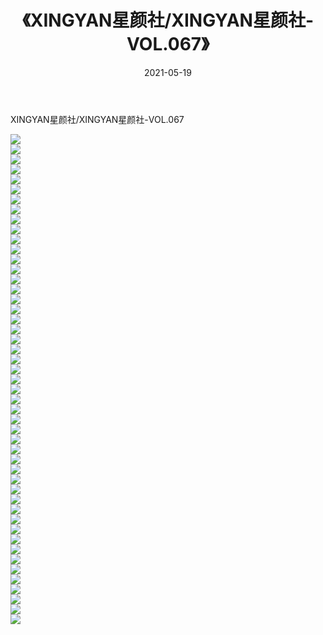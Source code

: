 ﻿---
layout: post
title:  《XINGYAN星颜社/XINGYAN星颜社-VOL.067》
date:   2021-05-19
img: http://img.660000.xyz/Sharelink/网络美图/2021/XINGYAN星颜社/XINGYAN星颜社-VOL.067/000.jpg
categories: [美女, 清纯, 唯美]
---

XINGYAN星颜社/XINGYAN星颜社-VOL.067

 ![](http://img.660000.xyz/Sharelink/网络美图/2021/XINGYAN星颜社/XINGYAN星颜社-VOL.067/001.jpg) <br>![](http://img.660000.xyz/Sharelink/网络美图/2021/XINGYAN星颜社/XINGYAN星颜社-VOL.067/002.jpg) <br>![](http://img.660000.xyz/Sharelink/网络美图/2021/XINGYAN星颜社/XINGYAN星颜社-VOL.067/003.jpg) <br>![](http://img.660000.xyz/Sharelink/网络美图/2021/XINGYAN星颜社/XINGYAN星颜社-VOL.067/004.jpg) <br>![](http://img.660000.xyz/Sharelink/网络美图/2021/XINGYAN星颜社/XINGYAN星颜社-VOL.067/005.jpg) <br>![](http://img.660000.xyz/Sharelink/网络美图/2021/XINGYAN星颜社/XINGYAN星颜社-VOL.067/006.jpg) <br>![](http://img.660000.xyz/Sharelink/网络美图/2021/XINGYAN星颜社/XINGYAN星颜社-VOL.067/007.jpg) <br>![](http://img.660000.xyz/Sharelink/网络美图/2021/XINGYAN星颜社/XINGYAN星颜社-VOL.067/008.jpg) <br>![](http://img.660000.xyz/Sharelink/网络美图/2021/XINGYAN星颜社/XINGYAN星颜社-VOL.067/009.jpg) <br>![](http://img.660000.xyz/Sharelink/网络美图/2021/XINGYAN星颜社/XINGYAN星颜社-VOL.067/010.jpg) <br>![](http://img.660000.xyz/Sharelink/网络美图/2021/XINGYAN星颜社/XINGYAN星颜社-VOL.067/011.jpg) <br>![](http://img.660000.xyz/Sharelink/网络美图/2021/XINGYAN星颜社/XINGYAN星颜社-VOL.067/012.jpg) <br>![](http://img.660000.xyz/Sharelink/网络美图/2021/XINGYAN星颜社/XINGYAN星颜社-VOL.067/013.jpg) <br>![](http://img.660000.xyz/Sharelink/网络美图/2021/XINGYAN星颜社/XINGYAN星颜社-VOL.067/014.jpg) <br>![](http://img.660000.xyz/Sharelink/网络美图/2021/XINGYAN星颜社/XINGYAN星颜社-VOL.067/015.jpg) <br>![](http://img.660000.xyz/Sharelink/网络美图/2021/XINGYAN星颜社/XINGYAN星颜社-VOL.067/016.jpg) <br>![](http://img.660000.xyz/Sharelink/网络美图/2021/XINGYAN星颜社/XINGYAN星颜社-VOL.067/017.jpg) <br>![](http://img.660000.xyz/Sharelink/网络美图/2021/XINGYAN星颜社/XINGYAN星颜社-VOL.067/018.jpg) <br>![](http://img.660000.xyz/Sharelink/网络美图/2021/XINGYAN星颜社/XINGYAN星颜社-VOL.067/019.jpg) <br>![](http://img.660000.xyz/Sharelink/网络美图/2021/XINGYAN星颜社/XINGYAN星颜社-VOL.067/020.jpg) <br>![](http://img.660000.xyz/Sharelink/网络美图/2021/XINGYAN星颜社/XINGYAN星颜社-VOL.067/021.jpg) <br>![](http://img.660000.xyz/Sharelink/网络美图/2021/XINGYAN星颜社/XINGYAN星颜社-VOL.067/022.jpg) <br>![](http://img.660000.xyz/Sharelink/网络美图/2021/XINGYAN星颜社/XINGYAN星颜社-VOL.067/023.jpg) <br>![](http://img.660000.xyz/Sharelink/网络美图/2021/XINGYAN星颜社/XINGYAN星颜社-VOL.067/024.jpg) <br>![](http://img.660000.xyz/Sharelink/网络美图/2021/XINGYAN星颜社/XINGYAN星颜社-VOL.067/025.jpg) <br>![](http://img.660000.xyz/Sharelink/网络美图/2021/XINGYAN星颜社/XINGYAN星颜社-VOL.067/026.jpg) <br>![](http://img.660000.xyz/Sharelink/网络美图/2021/XINGYAN星颜社/XINGYAN星颜社-VOL.067/027.jpg) <br>![](http://img.660000.xyz/Sharelink/网络美图/2021/XINGYAN星颜社/XINGYAN星颜社-VOL.067/028.jpg) <br>![](http://img.660000.xyz/Sharelink/网络美图/2021/XINGYAN星颜社/XINGYAN星颜社-VOL.067/029.jpg) <br>![](http://img.660000.xyz/Sharelink/网络美图/2021/XINGYAN星颜社/XINGYAN星颜社-VOL.067/030.jpg) <br>![](http://img.660000.xyz/Sharelink/网络美图/2021/XINGYAN星颜社/XINGYAN星颜社-VOL.067/031.jpg) <br>![](http://img.660000.xyz/Sharelink/网络美图/2021/XINGYAN星颜社/XINGYAN星颜社-VOL.067/032.jpg) <br>![](http://img.660000.xyz/Sharelink/网络美图/2021/XINGYAN星颜社/XINGYAN星颜社-VOL.067/033.jpg) <br>![](http://img.660000.xyz/Sharelink/网络美图/2021/XINGYAN星颜社/XINGYAN星颜社-VOL.067/034.jpg) <br>![](http://img.660000.xyz/Sharelink/网络美图/2021/XINGYAN星颜社/XINGYAN星颜社-VOL.067/035.jpg) <br>![](http://img.660000.xyz/Sharelink/网络美图/2021/XINGYAN星颜社/XINGYAN星颜社-VOL.067/036.jpg) <br>![](http://img.660000.xyz/Sharelink/网络美图/2021/XINGYAN星颜社/XINGYAN星颜社-VOL.067/037.jpg) <br>![](http://img.660000.xyz/Sharelink/网络美图/2021/XINGYAN星颜社/XINGYAN星颜社-VOL.067/038.jpg) <br>![](http://img.660000.xyz/Sharelink/网络美图/2021/XINGYAN星颜社/XINGYAN星颜社-VOL.067/039.jpg) <br>![](http://img.660000.xyz/Sharelink/网络美图/2021/XINGYAN星颜社/XINGYAN星颜社-VOL.067/040.jpg) <br>![](http://img.660000.xyz/Sharelink/网络美图/2021/XINGYAN星颜社/XINGYAN星颜社-VOL.067/041.jpg) <br>![](http://img.660000.xyz/Sharelink/网络美图/2021/XINGYAN星颜社/XINGYAN星颜社-VOL.067/042.jpg) <br>![](http://img.660000.xyz/Sharelink/网络美图/2021/XINGYAN星颜社/XINGYAN星颜社-VOL.067/043.jpg) <br>![](http://img.660000.xyz/Sharelink/网络美图/2021/XINGYAN星颜社/XINGYAN星颜社-VOL.067/044.jpg) <br>![](http://img.660000.xyz/Sharelink/网络美图/2021/XINGYAN星颜社/XINGYAN星颜社-VOL.067/045.jpg) <br>![](http://img.660000.xyz/Sharelink/网络美图/2021/XINGYAN星颜社/XINGYAN星颜社-VOL.067/046.jpg) <br>![](http://img.660000.xyz/Sharelink/网络美图/2021/XINGYAN星颜社/XINGYAN星颜社-VOL.067/047.jpg) <br>![](http://img.660000.xyz/Sharelink/网络美图/2021/XINGYAN星颜社/XINGYAN星颜社-VOL.067/048.jpg) <br>![](http://img.660000.xyz/Sharelink/网络美图/2021/XINGYAN星颜社/XINGYAN星颜社-VOL.067/049.jpg) <br>